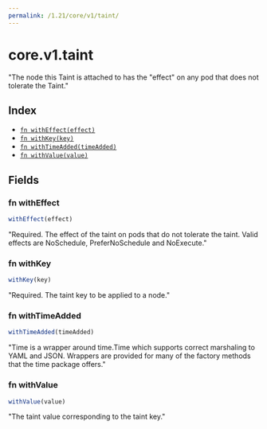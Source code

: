 ```yaml
---
permalink: /1.21/core/v1/taint/
---
```


# core.v1.taint

"The node this Taint is attached to has the \"effect\" on any pod that does not tolerate the Taint."

## Index

* [`fn withEffect(effect)`](#fn-witheffect)
* [`fn withKey(key)`](#fn-withkey)
* [`fn withTimeAdded(timeAdded)`](#fn-withtimeadded)
* [`fn withValue(value)`](#fn-withvalue)

## Fields

### fn withEffect

```ts
withEffect(effect)
```

"Required. The effect of the taint on pods that do not tolerate the taint. Valid effects are NoSchedule, PreferNoSchedule and NoExecute."

### fn withKey

```ts
withKey(key)
```

"Required. The taint key to be applied to a node."

### fn withTimeAdded

```ts
withTimeAdded(timeAdded)
```

"Time is a wrapper around time.Time which supports correct marshaling to YAML and JSON.  Wrappers are provided for many of the factory methods that the time package offers."

### fn withValue

```ts
withValue(value)
```

"The taint value corresponding to the taint key."